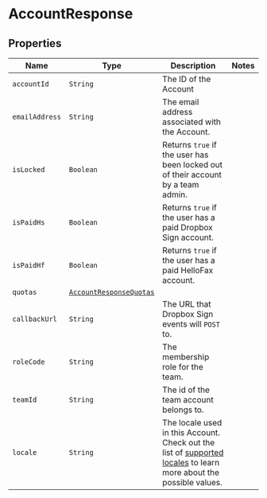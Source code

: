 

# AccountResponse



## Properties

Name | Type | Description | Notes
------------ | ------------- | ------------- | -------------
| `accountId` | ```String``` |  The ID of the Account  |  |
| `emailAddress` | ```String``` |  The email address associated with the Account.  |  |
| `isLocked` | ```Boolean``` |  Returns `true` if the user has been locked out of their account by a team admin.  |  |
| `isPaidHs` | ```Boolean``` |  Returns `true` if the user has a paid Dropbox Sign account.  |  |
| `isPaidHf` | ```Boolean``` |  Returns `true` if the user has a paid HelloFax account.  |  |
| `quotas` | [```AccountResponseQuotas```](AccountResponseQuotas.md) |    |  |
| `callbackUrl` | ```String``` |  The URL that Dropbox Sign events will `POST` to.  |  |
| `roleCode` | ```String``` |  The membership role for the team.  |  |
| `teamId` | ```String``` |  The id of the team account belongs to.  |  |
| `locale` | ```String``` |  The locale used in this Account. Check out the list of [supported locales](/api/reference/constants/#supported-locales) to learn more about the possible values.  |  |



